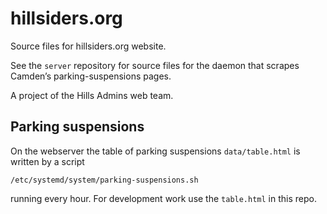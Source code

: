 hillsiders.org
==============


Source files for hillsiders.org website.

See the `server` repository for source files for the daemon that scrapes Camden’s parking-suspensions pages.


A project of the Hills Admins web team.


Parking suspensions
-------------------
On the webserver the table of parking suspensions `data/table.html` is written by a script 

    /etc/systemd/system/parking-suspensions.sh

running every hour. 
For development work use the `table.html` in this repo.